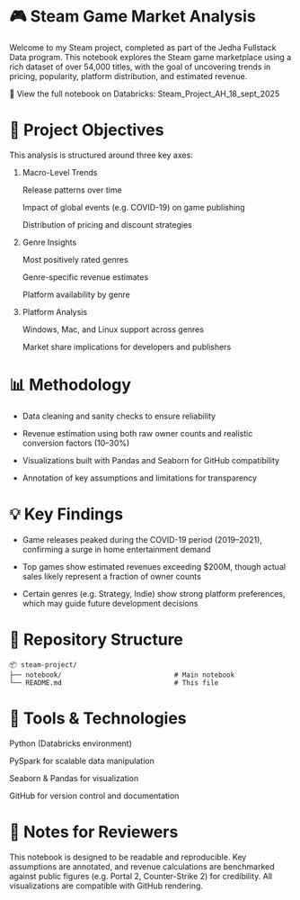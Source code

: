 # 🎮 Steam Game Market Analysis

Welcome to my Steam project, completed as part of the Jedha Fullstack Data program. This notebook explores the Steam game marketplace using a rich dataset of over 54,000 titles, with the goal of uncovering trends in pricing, popularity, platform distribution, and estimated revenue.

🔗 View the full notebook on Databricks: Steam_Project_AH_18_sept_2025


# 📌 Project Objectives

This analysis is structured around three key axes:

1. Macro-Level Trends

    Release patterns over time

    Impact of global events (e.g. COVID-19) on game publishing

    Distribution of pricing and discount strategies

2. Genre Insights

    Most positively rated genres

    Genre-specific revenue estimates

    Platform availability by genre

3. Platform Analysis

    Windows, Mac, and Linux support across genres

    Market share implications for developers and publishers

# 📊 Methodology

* Data cleaning and sanity checks to ensure reliability

* Revenue estimation using both raw owner counts and realistic conversion factors (10–30%)

* Visualizations built with Pandas and Seaborn for GitHub compatibility

* Annotation of key assumptions and limitations for transparency

# 💡 Key Findings
* Game releases peaked during the COVID-19 period (2019–2021), confirming a surge in home entertainment demand

* Top games show estimated revenues exceeding $200M, though actual sales likely represent a fraction of owner counts

* Certain genres (e.g. Strategy, Indie) show strong platform preferences, which may guide future development decisions

# 📁 Repository Structure

    📦 steam-project/
    ├── notebook/                            # Main notebook
    └── README.md                            # This file

# 🚀 Tools & Technologies

Python (Databricks environment)

PySpark for scalable data manipulation

Seaborn & Pandas for visualization

GitHub for version control and documentation


# 🧠 Notes for Reviewers

This notebook is designed to be readable and reproducible. Key assumptions are annotated, and revenue calculations are benchmarked against public figures (e.g. Portal 2, Counter-Strike 2) for credibility. All visualizations are compatible with GitHub rendering.